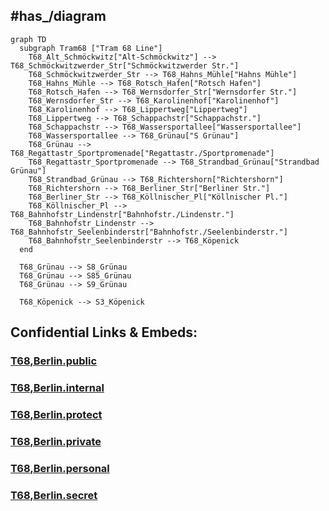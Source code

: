 
## #has_/diagram 


```mermaid
graph TD
  subgraph Tram68 ["Tram 68 Line"]
    T68_Alt_Schmöckwitz["Alt-Schmöckwitz"] --> T68_Schmöckwitzwerder_Str["Schmöckwitzwerder Str."]
    T68_Schmöckwitzwerder_Str --> T68_Hahns_Mühle["Hahns Mühle"]
    T68_Hahns_Mühle --> T68_Rotsch_Hafen["Rotsch Hafen"]
    T68_Rotsch_Hafen --> T68_Wernsdorfer_Str["Wernsdorfer Str."]
    T68_Wernsdorfer_Str --> T68_Karolinenhof["Karolinenhof"]
    T68_Karolinenhof --> T68_Lippertweg["Lippertweg"]
    T68_Lippertweg --> T68_Schappachstr["Schappachstr."]
    T68_Schappachstr --> T68_Wassersportallee["Wassersportallee"]
    T68_Wassersportallee --> T68_Grünau["S Grünau"]
    T68_Grünau --> T68_Regattastr_Sportpromenade["Regattastr./Sportpromenade"]
    T68_Regattastr_Sportpromenade --> T68_Strandbad_Grünau["Strandbad Grünau"]
    T68_Strandbad_Grünau --> T68_Richtershorn["Richtershorn"]
    T68_Richtershorn --> T68_Berliner_Str["Berliner Str."]
    T68_Berliner_Str --> T68_Köllnischer_Pl["Köllnischer Pl."]
    T68_Köllnischer_Pl --> T68_Bahnhofstr_Lindenstr["Bahnhofstr./Lindenstr."]
    T68_Bahnhofstr_Lindenstr --> T68_Bahnhofstr_Seelenbinderstr["Bahnhofstr./Seelenbinderstr."]
    T68_Bahnhofstr_Seelenbinderstr --> T68_Köpenick
  end

  T68_Grünau --> S8_Grünau
  T68_Grünau --> S85_Grünau
  T68_Grünau --> S9_Grünau

  T68_Köpenick --> S3_Köpenick

```




## Confidential Links & Embeds: 

### [T68,Berlin.public](/_public/\Earth\Continent\Europe\Europe~Central\Germany\Germany~West\State~Berlin\cities~Berlin\cities~Berlin\Berlin-city\Tram,BerlinT68,Berlin.public.md) 

### [T68,Berlin.internal](/_internal/\Earth\Continent\Europe\Europe~Central\Germany\Germany~West\State~Berlin\cities~Berlin\cities~Berlin\Berlin-city\Tram,BerlinT68,Berlin.internal.md) 

### [T68,Berlin.protect](/_protect/\Earth\Continent\Europe\Europe~Central\Germany\Germany~West\State~Berlin\cities~Berlin\cities~Berlin\Berlin-city\Tram,BerlinT68,Berlin.protect.md) 

### [T68,Berlin.private](/_private/\Earth\Continent\Europe\Europe~Central\Germany\Germany~West\State~Berlin\cities~Berlin\cities~Berlin\Berlin-city\Tram,BerlinT68,Berlin.private.md) 

### [T68,Berlin.personal](/_personal/\Earth\Continent\Europe\Europe~Central\Germany\Germany~West\State~Berlin\cities~Berlin\cities~Berlin\Berlin-city\Tram,BerlinT68,Berlin.personal.md) 

### [T68,Berlin.secret](/_secret/\Earth\Continent\Europe\Europe~Central\Germany\Germany~West\State~Berlin\cities~Berlin\cities~Berlin\Berlin-city\Tram,BerlinT68,Berlin.secret.md)

